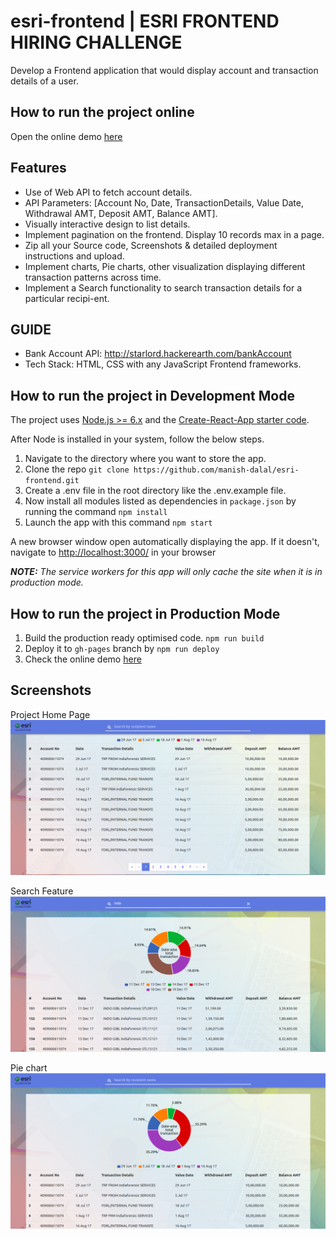 # esri-frontend | ESRI FRONTEND HIRING CHALLENGE
Develop a Frontend application that would display account and transaction details of a user.

## How to run the project online
Open the online demo [here](https://manish-dalal.github.io/esri-frontend)

## Features

- Use of Web API to fetch account details.
- API Parameters: \[Account No, Date, TransactionDetails, Value Date, Withdrawal AMT, Deposit AMT, Balance AMT]\.
- Visually interactive design to list details.
- Implement pagination on the frontend. Display 10 records max in a page.
- Zip all your Source code, Screenshots & detailed deployment instructions and upload.
- Implement charts, Pie charts, other visualization displaying different transaction patterns across time.
- Implement a Search functionality to search transaction details for a particular recipi-ent.


## GUIDE

- Bank Account API: http://starlord.hackerearth.com/bankAccount
- Tech Stack: HTML, CSS with any JavaScript Frontend frameworks.

## How to run the project in Development Mode
The project uses [Node.js >= 6.x](https://nodejs.org/en/) and the [Create-React-App starter code](https://github.com/facebookincubator/create-react-app).

After Node is installed in your system, follow the below steps.

1. Navigate to the directory where you want to store the app.
2. Clone the repo `git clone https://github.com/manish-dalal/esri-frontend.git`
3. Create a .env file in the root directory like the .env.example file.
4. Now install all modules listed as dependencies in `package.json` by running the command `npm install`
5. Launch the app with this command `npm start`

A new browser window open automatically displaying the app.  If it doesn't, navigate to [http://localhost:3000/](http://localhost:3000/) in your browser

***NOTE:*** *The service workers for this app will only cache the site when it is in production mode.*

## How to run the project in Production Mode

1. Build the production ready optimised code. `npm run build`
2. Deploy it to `gh-pages` branch by `npm run deploy`
3. Check the online demo [here](https://manish-dalal.github.io/esri-frontend)

## Screenshots
Project Home Page
<img src="ScreenShot/1.png"></img>

Search Feature
<img src="ScreenShot/3.png"></img>

Pie chart
<img src="ScreenShot/4.png"></img>
